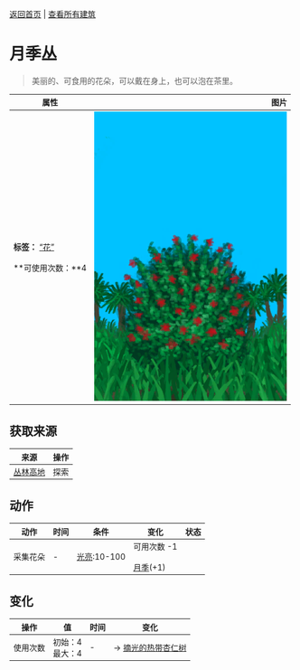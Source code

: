 [返回首页](index.md)   |  [查看所有建筑](building.md)
# 月季丛  
> 美丽的、可食用的花朵，可以戴在身上，也可以泡在茶里。  
  
  属性  |   图片   
 ----  |  ----:   
 **标签：**	[“花”](tag_Flower.md)<br><br>**可使用次数：**4  |  ![](Sprite/ChinaRosePlant.png)   
  
## 获取来源  
来源  |  操作  
----  |  ----  
[丛林高地](JungleHighlands.md)  |  探索  
## 动作  
动作  |  时间  |  条件  |  变化  |  状态  
----  |  ----  |  ----  |  ----  |  ----  
采集花朵  |  -  |  [光亮](Light.md):10-100  |  可用次数  -1<br><br>[月季](ChinaRoseFlowers.md)(+1)  |    
## 变化  
操作  |  值  |  时间  |  变化  
----  |  ----  |  ----  |  ----  
使用次数  |  初始：4<br>最大：4  |  -  |  → [摘光的热带杏仁树](TropicalAlmondTreeCleared.md)  
